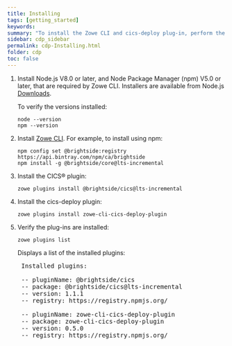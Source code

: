 ```yaml
---
title: Installing
tags: [getting_started]
keywords:
summary: "To install the Zowe CLI and cics-deploy plug-in, perform the following steps on your local workstation."
sidebar: cdp_sidebar
permalink: cdp-Installing.html
folder: cdp
toc: false
---
```


1. Install Node.js V8.0 or later, and Node Package Manager (npm) V5.0 or later, that are required by Zowe CLI. Installers are available from Node.js [Downloads](https://nodejs.org/en/download/).

    To verify the versions installed:

    ```console
    node --version
    npm --version
    ```

2. Install [Zowe CLI](https://zowe.github.io/docs-site/latest/user-guide/cli-installcli.html). For example, to install using npm:

    ```console
    npm config set @brightside:registry https://api.bintray.com/npm/ca/brightside
    npm install -g @brightside/core@lts-incremental
    ```

3. Install the CICS® plugin:

    ```console
    zowe plugins install @brightside/cics@lts-incremental
    ```

4. Install the cics-deploy plugin:

    ```console
    zowe plugins install zowe-cli-cics-deploy-plugin
    ```

5. Verify the plug-ins are installed:

    ```console
    zowe plugins list
    ```

    Displays a list of the installed plugins:

    <pre class="messageText">
    Installed plugins:

    -- pluginName: @brightside/cics
    -- package: @brightside/cics@lts-incremental
    -- version: 1.1.1
    -- registry: https://registry.npmjs.org/<br>
    -- pluginName: zowe-cli-cics-deploy-plugin
    -- package: zowe-cli-cics-deploy-plugin
    -- version: 0.5.0
    -- registry: https://registry.npmjs.org/ </pre>